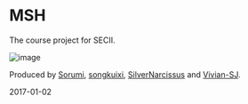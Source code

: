 # MSH

The course project for SECII.

![image](https://github.com/Inf1NityNJU/MSH/blob/master/cover.png)

Produced by [Sorumi](https://github.com/Sorumi "悬停显示"), [songkuixi](https://github.com/songkuixi "悬停显示"), [SilverNarcissus](https://github.com/SilverNarcissus "悬停显示") and [Vivian-SJ](https://github.com/Vivian-SJ "悬停显示").

2017-01-02
